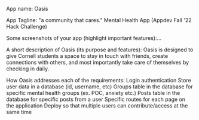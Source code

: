 App name: Oasis

App Tagline: "a community that cares." Mental Health App (Appdev Fall '22 Hack Challenge)

Some screenshots of your app (highlight important features):...

A short description of Oasis (its purpose and features): Oasis is designed to give Cornell students a space to stay in touch with friends, create connections with others, and most importantly take care of themselves by checking in daily.

How Oasis addresses each of the requirements: Login authentication Store user data in a database (id, username, etc) Groups table in the database for specific mental health groups (ex. POC, anxiety etc.) Posts table in the database for specific posts from a user Specific routes for each page on the application Deploy so that multiple users can contribute/access at the same time

